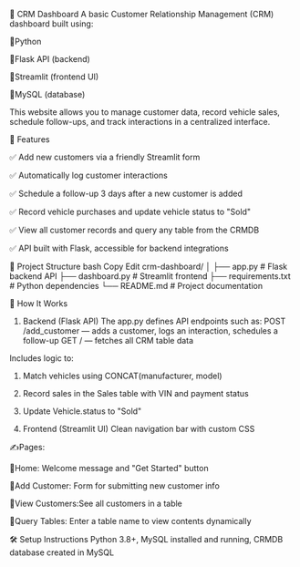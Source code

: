 💼 CRM Dashboard
A basic Customer Relationship Management (CRM) dashboard built using:

💠Python

💠Flask API (backend)

💠Streamlit (frontend UI)

💠MySQL (database)

This website allows you to manage customer data, record vehicle sales, schedule follow-ups, and track interactions in a centralized interface.

📌 Features

✅ Add new customers via a friendly Streamlit form

✅ Automatically log customer interactions

✅ Schedule a follow-up 3 days after a new customer is added

✅ Record vehicle purchases and update vehicle status to "Sold"

✅ View all customer records and query any table from the CRMDB

✅ API built with Flask, accessible for backend integrations


🧱 Project Structure
bash
Copy
Edit
crm-dashboard/
│
├── app.py              # Flask backend API
├── dashboard.py        # Streamlit frontend
├── requirements.txt    # Python dependencies
└── README.md           # Project documentation
 
🚀 How It Works
1. Backend (Flask API)
The app.py defines API endpoints such as:
POST /add_customer — adds a customer, logs an interaction, schedules a follow-up
GET / — fetches all CRM table data

 Includes logic to:
   1. Match vehicles using CONCAT(manufacturer, model)
   2. Record sales in the Sales table with VIN and payment status
   3. Update Vehicle.status to "Sold"

2. Frontend (Streamlit UI)
Clean navigation bar with custom CSS

✍️Pages:
   
   🔸Home: Welcome message and "Get Started" button
   
   🔸Add Customer: Form for submitting new customer info
   
   🔸View Customers:See all customers in a table
   
   🔸Query Tables: Enter a table name to view contents dynamically

🛠️ Setup Instructions
Python 3.8+,
MySQL installed and running,
CRMDB database created in MySQL
